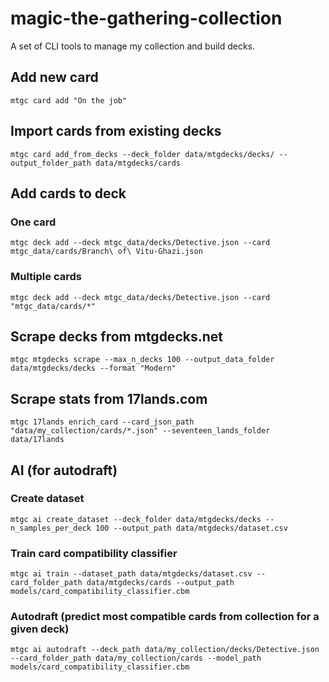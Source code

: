 # magic-the-gathering-collection
A set of CLI tools to manage my collection and build decks.

## Add new card
```
mtgc card add "On the job"
```

## Import cards from existing decks
```
mtgc card add_from_decks --deck_folder data/mtgdecks/decks/ --output_folder_path data/mtgdecks/cards
```

## Add cards to deck
### One card
```
mtgc deck add --deck mtgc_data/decks/Detective.json --card mtgc_data/cards/Branch\ of\ Vitu-Ghazi.json
```

### Multiple cards
```
mtgc deck add --deck mtgc_data/decks/Detective.json --card "mtgc_data/cards/*"
```

## Scrape decks from mtgdecks.net
```
mtgc mtgdecks scrape --max_n_decks 100 --output_data_folder data/mtgdecks/decks --format "Modern"
```

## Scrape stats from 17lands.com
```
mtgc 17lands enrich_card --card_json_path "data/my_collection/cards/*.json" --seventeen_lands_folder data/17lands
```

## AI (for autodraft)
### Create dataset
```
mtgc ai create_dataset --deck_folder data/mtgdecks/decks --n_samples_per_deck 100 --output_path data/mtgdecks/dataset.csv
```

### Train card compatibility classifier
```
mtgc ai train --dataset_path data/mtgdecks/dataset.csv --card_folder_path data/mtgdecks/cards --output_path models/card_compatibility_classifier.cbm
```

### Autodraft (predict most compatible cards from collection for a given deck)
```
mtgc ai autodraft --deck_path data/my_collection/decks/Detective.json --card_folder_path data/my_collection/cards --model_path models/card_compatibility_classifier.cbm
```
